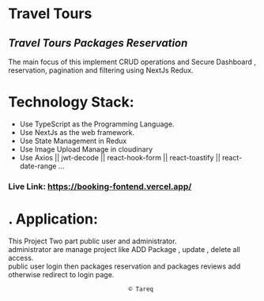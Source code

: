 <h1 class="code-line" data-line-start=0 data-line-end=1 ><a id="Travel_Tours_0"></a>Travel Tours</h1>
<h2 class="code-line" data-line-start=1 data-line-end=2 ><a id="_Travel_Tours_Packages_Reservation__1"></a><em>Travel Tours Packages Reservation</em></h2>
<p class="has-line-data" data-line-start="3" data-line-end="4">The main focus of this implement CRUD operations and Secure Dashboard , reservation, pagination and filtering using NextJs Redux.</p>
<h1 class="code-line" data-line-start=4 data-line-end=5 ><a id="Technology_Stack_4"></a>Technology Stack:</h1>
<ul>
<li class="has-line-data" data-line-start="5" data-line-end="6">Use TypeScript as the Programming Language.</li>
<li class="has-line-data" data-line-start="6" data-line-end="7">Use NextJs as the web framework.</li>
<li class="has-line-data" data-line-start="7" data-line-end="8">Use State Management in Redux</li>
<li class="has-line-data" data-line-start="8" data-line-end="9">Use Image Upload Manage in cloudinary</li>
<li class="has-line-data" data-line-start="9" data-line-end="11">Use Axios || jwt-decode || react-hook-form || react-toastify || react-date-range …</li>
</ul>
<h3 class="code-line" data-line-start=11 data-line-end=12 ><a id="Live_Link_httpsbookingfontendvercelapp_11"></a>Live Link: <a href="https://booking-fontend.vercel.app/">https://booking-fontend.vercel.app/</a></h3>
<h1 class="code-line" data-line-start=12 data-line-end=13 ><a id="_Application_12"></a>. Application:</h1>
<p class="has-line-data" data-line-start="13" data-line-end="16">This Project Two part public user and administrator.<br>
administrator are manage project like ADD Package , update , delete all access.<br>
public user login then packages reservation and packages reviews add otherwise redirect to login page.</p>
<pre><code>                                  © Tareq </code></pre>
